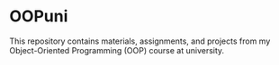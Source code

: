 # OOPuni
This repository contains materials, assignments, and projects from my Object-Oriented Programming (OOP) course at university.
